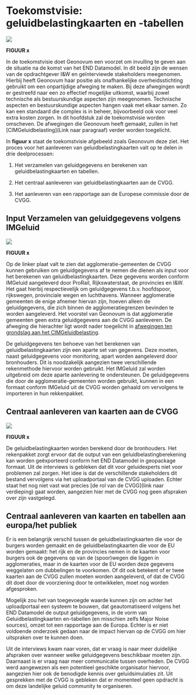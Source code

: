 Toekomstvisie: geluidbelastingkaarten en -tabellen
=============

![](media/d5e529fdd1ad09462c6384e4464907cf.png)

**FIGUUR x**

In de toekomstvisie doet Geonovum een voorzet om invulling te geven aan de
situatie na de komst van het END Datamodel. In dit beeld zijn de wensen van de
opdrachtgever I&W en geïnterviewde stakeholders meegenomen. Hierbij heeft
Geonovum haar positie als onafhankelijke overheidsstichting gebruikt om een
onpartijdige afweging te maken. Bij deze afwegingen wordt er gestreefd naar een
zo effectief mogelijke uitkomst, waarbij zowel technische als bestuurskundige
aspecten zijn meegenomen. Technische aspecten en bestuurskundige aspecten hangen
vaak met elkaar samen. Zo kan een standaard die complex is in beheer,
bijvoorbeeld ook voor veel extra kosten zorgen. In dit hoofdstuk zal de
toekomstvisie worden omscheven. De afwegingen die Geonovum heeft gemaakt, zullen
in het [CIMGeluidbelasting](Link naar paragraaf) verder worden toegelicht.

In **figuur x** staat de toekomstvisie afgebeeld zoals Geonovum deze ziet. Het
proces voor het aanleveren van geluidbelastingkaarten valt op te delen in drie
deelprocessen:

1.  Het verzamelen van geluidgegevens en berekenen van geluidbelastingkaarten en
    tabellen.

2.  Het centraal aanleveren van geluidbelastingkaarten aan de CVGG.

3.  Het aanleveren van een rapportage aan de Europese commissie door de CVGG.

Input Verzamelen van geluidgegevens volgens IMGeluid
----------------------------------------------------

![](media/d518372a67ab5709cedb72b8b0ece362.png)

**FIGUUR x**

Op de linker plaat valt te zien dat agglomeratie-gemeenten de CVGG kunnen
gebruiken om geluidgegevens af te nemen die dienen als input voor het berekenen
van geluidbelastingkaarten. Deze gegevens worden conform IMGeluid aangeleverd
door ProRail, Rijkswaterstaat, de provincies en I&W. Het gaat hierbij
respectievelijk om geluidgegevens t.b.v. hoofdspoor, rijkswegen, provinciale
wegen en luchthavens. Wanneer agglomeratie gemeenten de enige afnemer hiervan
zijn, hoeven alleen de geluidgegevens, die zich binnen de agglomeratiegrenzen
bevinden te worden aangeleverd. Het voorstel van Geonovum is dat agglomeratie
gemeenten geen extra geluidgegevens aan de CVGG aanleveren. De afweging die
hierachter ligt wordt nader toegelicht in [afwegingen ten grondslag aan het
CIMGeluidbelasting](link).

De geluidgegevens ten behoeve van het berekenen van geluidbelastingkaarten zijn
een aparte set van gegevens. Deze moeten, naast geluidgegevens voor monitoring,
apart worden aangeleverd door bronhouders. Dit is noodzakelijk aangezien twee
verschillende rekenmethode hiervoor worden gebruikt. Het IMGeluid zal worden
uitgebreid om deze aparte aanlevering te ondersteunen. De geluidgegevens die
door de agglomeratie-gemeenten worden gebruikt, kunnen in een formaat conform
IMGeluid uit de CVGG worden gehaald om vervolgens te importeren in hun
rekkenpakket.

Centraal aanleveren van kaarten aan de CVGG
-------------------------------------------

![](media/c8a40ac605470393988c846357cf775c.png)

**FIGUUR x**

De geluidbelastingkaarten worden berekend door de bronhouders. Het rekenpakket
zorgt ervoor dat de output van een geluidbelastingberekening kan worden
geëxporteerd conform het END Datamodel in geopackage formaat. Uit de interviews
is gebleken dat dit voor geluidexperts niet voor problemen zal zorgen. Het idee
is dat de verschillende stakeholders dit bestand vervolgens via het
uploadportaal van de CVGG uploaden. Echter staat het nog niet vast wat precies
[de rol van de CVGG](link naar verdieping) gaat worden, aangezien hier met de
CVGG nog geen afspraken over zijn vastgelegd.

Centraal aanleveren van kaarten en tabellen aan europa/het publiek
------------------------------------------------------------------

Er is een belangrijk verschil tussen de geluidbelastingkaarten die voor de
burgers worden gemaakt en de geluidbelastingkaarten die voor de EU worden
gemaakt: het rijk en de provincies nemen in de kaarten voor burgers ook de
gegevens op van de (spoor)wegen die liggen in agglomeraties, maar in de kaarten
voor de EU worden deze gegevens weggelaten om dubbelingen te voorkomen. Of dit
ook betekent of er twee kaarten aan de CVGG zullen moeten worden aangeleverd, of
dat de CVGG dit doet door de voorziening door te ontwikkelen, moet nog worden
afgesproken.

Mogelijk zou het van toegevoegde waarde kunnen zijn om achter het uploadportaal
een systeem te bouwen, dat geautomatiseerd volgens het END Datamodel de output
geluidgegevens, in de vorm van Geluidbelastingkaarten en-tabellen (en misschien
zelfs Major Noise sources), omzet tot een rapportage aan de Europa. Echter is er
niet voldoende onderzoek gedaan naar de impact hiervan op de CVGG om hier
uitspraken over te kunnen doen.

Uit de interviews kwam naar voren, dat er vraag is naar meer duidelijke
afspraken over wanneer welke geluidgegevens beschikbaar moeten zijn. Daarnaast
is er vraag naar meer communicatie tussen overheden. De CVGG werd aangewezen als
een potentieel geschikte organisator hiervoor, aangezien hier ook de benodigde
kennis over geluidsimulaties zit. Uit gesprekken met de CVGG is gebleken dat er
momenteel geen opdracht is om deze landelijke geluid community te organiseren.
